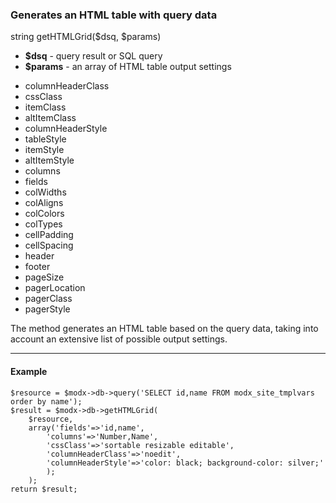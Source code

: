### Generates an HTML table with query data

string getHTMLGrid($dsq, $params)

* **$dsq** - query result or SQL query
* **$params** - an array of HTML table output settings

+ columnHeaderClass
+ cssClass
+ itemClass
+ altItemClass
+ columnHeaderStyle
+ tableStyle
+ itemStyle
+ altItemStyle
+ columns
+ fields
+ colWidths
+ colAligns
+ colColors
+ colTypes
+ cellPadding
+ cellSpacing
+ header
+ footer
+ pageSize
+ pagerLocation
+ pagerClass
+ pagerStyle

The method generates an HTML table based on the query data, taking into account an extensive list of possible output settings.

***

#### Example
```
$resource = $modx->db->query('SELECT id,name FROM modx_site_tmplvars order by name');   
$result = $modx->db->getHTMLGrid(
	$resource,
	array('fields'=>'id,name',
		'columns'=>'Number,Name',  
		'cssClass'=>'sortable resizable editable',  
		'columnHeaderClass'=>'noedit',  
		'columnHeaderStyle'=>'color: black; background-color: silver;'  
		);
	);  
return $result; 
```
